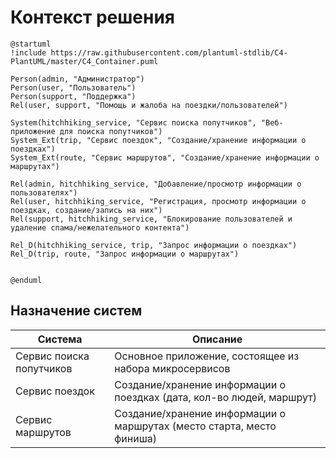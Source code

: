 # Контекст решения
<!-- Окружение системы (роли, участники, внешние системы) и связи системы с ним. Диаграмма контекста C4 и текстовое описание. 
-->
```plantuml
@startuml
!include https://raw.githubusercontent.com/plantuml-stdlib/C4-PlantUML/master/C4_Container.puml

Person(admin, "Администратор")
Person(user, "Пользователь")
Person(support, "Поддержка")
Rel(user, support, "Помощь и жалоба на поездки/пользователей")

System(hitchhiking_service, "Сервис поиска попутчиков", "Веб-приложение для поиска попутчиков")
System_Ext(trip, "Сервис поездок", "Создание/хранение информации о поездках")
System_Ext(route, "Сервис маршрутов", "Создание/xранение информации о маршрутах")

Rel(admin, hitchhiking_service, "Добавление/просмотр информации о пользователях")
Rel(user, hitchhiking_service, "Регистрация, просмотр информации о поездках, создание/запись на них")
Rel(support, hitchhiking_service, "Блокирование пользователей и удаление спама/нежелательного контента")

Rel_D(hitchhiking_service, trip, "Запрос информации о поездках")
Rel_D(trip, route, "Запрос информации о маршрутах")


@enduml
```
## Назначение систем
|Система| Описание|
|-------|---------|
| Сервис поиска попутчиков | Основное приложение, состоящее из набора микросервисов |
| Сервис поездок | Создание/хранение информации о поездках (дата, кол-во людей, маршрут)|
| Сервис маршрутов | Создание/хранение информации о маршрутах (место старта, место финиша)|

